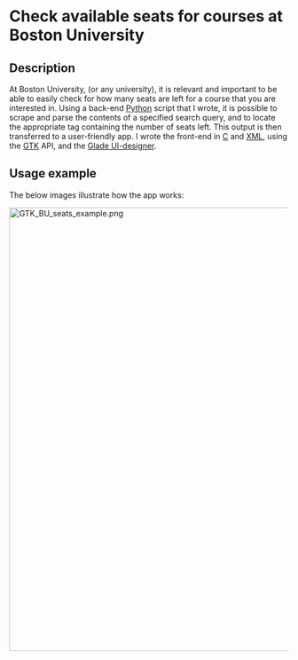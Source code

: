 # Check available seats for courses at Boston University

## Description

At Boston University, (or any university), it is relevant and important to be able to easily check for how many seats are left for a course that you are interested in. Using a back-end <a href="https://en.wikipedia.org/wiki/Python_(programming_language)">Python</a>  script that I wrote, it is possible to scrape and parse the contents of a specified search query, and to locate the appropriate tag containing the number of seats left. This output is then transferred to a user-friendly app. I wrote the front-end in <a href="https://en.wikipedia.org/wiki/C_(programming_language)">C</a> and <a href="https://en.wikipedia.org/wiki/XML">XML</a>, using the <a href="https://en.wikipedia.org/wiki/GTK">GTK</a> API, and the <a href="https://en.wikipedia.org/wiki/Glade_Interface_Designer">Glade UI-designer</a>.

## Usage example

The below images illustrate how the app works:

<img src="https://github.com/nullberg/bu-seats/blob/master/images/GTK_BU_seats_example.png" alt="GTK_BU_seats_example.png" width="800px"/>


